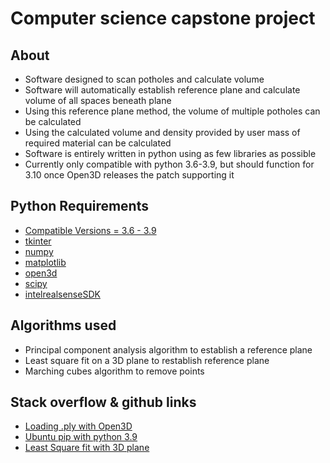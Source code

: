 # Computer science capstone project

## About 
- Software designed to scan potholes and calculate volume 
- Software will automatically establish reference plane and calculate volume of all spaces beneath plane
- Using this reference plane method, the volume of multiple potholes can be calculated
- Using the calculated volume and density provided by user mass of required material can be calculated
- Software is entirely written in python using as few libraries as possible
- Currently only compatible with python 3.6-3.9, but should function for 3.10 once Open3D releases the patch supporting it

## Python Requirements
- [Compatible Versions = 3.6 - 3.9](https://linuxhint.com/install-python-ubuntu-22-04/)
- [tkinter](https://docs.python.org/3/library/tk.html)
- [numpy](https://numpy.org/doc/)
- [matplotlib](https://matplotlib.org/stable/index.html)
- [open3d](http://www.open3d.org/docs/)
- [scipy](https://docs.scipy.org/doc/scipy/)
- [intelrealsenseSDK](https://dev.intelrealsense.com/docs)

## Algorithms used 
- Principal component analysis algorithm to establish a reference plane 
- Least square fit on a 3D plane to restablish reference plane
- Marching cubes algorithm to remove points

## Stack overflow & github links 
- [Loading .ply with Open3D](https://stackoverflow.com/questions/36920562/python-plyfile-vs-pymesh)
- [Ubuntu pip with python 3.9](https://stackoverflow.com/questions/65644782/how-to-install-pip-for-python-3-9-on-ubuntu-20-04)
- [Least Square fit with 3D plane](https://gist.github.com/RustingSword/e22a11e1d391f2ab1f2c)